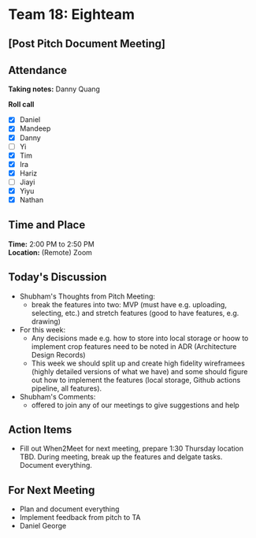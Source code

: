 # Team 18: Eighteam

## \[Post Pitch Document Meeting\]
  
## Attendance
**Taking notes:** Danny Quang
  
**Roll call**
- [x] Daniel
- [x] Mandeep
- [x] Danny
- [ ] Yi
- [x] Tim
- [x] Ira
- [x] Hariz
- [ ] Jiayi
- [x] Yiyu
- [x] Nathan
  
## Time and Place
**Time:** 2:00 PM to 2:50 PM
<br/>
**Location:** (Remote) Zoom
  
## Today's Discussion
- Shubham's Thoughts from Pitch Meeting:
  - break the features into two: MVP (must have e.g. uploading, selecting, etc.) and stretch features (good to have features, e.g. drawing)
- For this week:
  - Any decisions made e.g. how to store into local storage or hoow to implement crop features need to be noted in ADR (Architecture Design Records)
  - This week we should split up and create high fidelity wireframees (highly detailed versions of what we have) and 
  some should figure out how to implement the features (local storage, Github actions pipeline, all features). 
- Shubham's Comments:
  - offered to join any of our meetings to give suggestions and help

  
## Action Items
- Fill out When2Meet for next meeting, prepare 1:30 Thursday location TBD. During meeting, break up the features and delgate tasks. Document everything.
 
## For Next Meeting
- Plan and document everything
- Implement feedback from pitch to TA
- Daniel George
